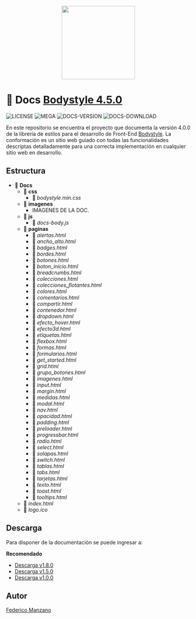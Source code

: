 
<p align="center">
  <img src="https://bodystyle.webcindario.com/logo/logo.png" width="200px" />
</p>


# :green_book: Docs [Bodystyle 4.5.0](https://github.com/FedeManzano/bodystyle)

![LICENSE](https://img.shields.io/badge/LICENSE-MIT-purple)
![MEGA](https://img.shields.io/badge/MEGA-Download-green)
![DOCS-VERSION](https://img.shields.io/badge/Documentation-V1.0.0-blue)
![DOCS-DOWNLOAD](https://img.shields.io/badge/Documentation-Download-blue)

En este repositorio se encuentra el proyecto que documenta la versión 4.0.0 de la librería de estilos para el desarrollo de Front-End [Bodystyle](https://github.com/FedeManzano/bodystyle). La conformación es un sitio web guiado con todas las funcionalidades descriptas detalladamente para una correcta implementación en cualquier sitio web en desarrollo.

## Estructura

- :green_book: <b>Docs</b>
    - :open_file_folder: <b>css</b>
        - :page_facing_up: <i>bodystyle.min.css</i>
    - :open_file_folder: <b>imagenes</b>
        - IMAGENES DE LA DOC.
    - :open_file_folder: <b>js</b>
        - :page_facing_up: <i>docs-body.js</i>
    - :open_file_folder: <b>paginas</b>
        - :page_facing_up: <i>alertas.html</i>
        - :page_facing_up: <i>ancho_alto.html</i>
        - :page_facing_up: <i>badges.html</i>
        - :page_facing_up: <i>bordes.html</i>
        - :page_facing_up: <i>botones.html</i>
        - :page_facing_up: <i>boton_inicio.html</i>
        - :page_facing_up: <i>breadcrumbs.html</i>
        - :page_facing_up: <i>colecciones.html</i>
        - :page_facing_up: <i>colecciones_flotantes.html</i>
        - :page_facing_up: <i>colores.html</i>
        - :page_facing_up: <i>comentarios.html</i>
        - :page_facing_up: <i>compartir.html</i>
        - :page_facing_up: <i>contenedor.html</i>
        - :page_facing_up: <i>dropdown.html</i>
        - :page_facing_up: <i>efecto_hover.html</i>
        - :page_facing_up: <i>efecto3d.html</i>
        - :page_facing_up: <i>etiquetas.html</i>
        - :page_facing_up: <i>flexbox.html</i>
        - :page_facing_up: <i>formas.html</i>
        - :page_facing_up: <i>formularios.html</i>
        - :page_facing_up: <i>get_started.html</i>
        - :page_facing_up: <i>grid.html</i>
        - :page_facing_up: <i>grupo_botones.html</i>
        - :page_facing_up: <i>imagenes.html</i>
        - :page_facing_up: <i>input.html</i>
        - :page_facing_up: <i>margin.html</i>
        - :page_facing_up: <i>medidas.html</i>
        - :page_facing_up: <i>modal.html</i>
        - :page_facing_up: <i>nav.html</i>
        - :page_facing_up: <i>opacidad.html</i>
        - :page_facing_up: <i>padding.html</i>
        - :page_facing_up: <i>preloader.html</i>
        - :page_facing_up: <i>progressbar.html</i>
        - :page_facing_up: <i>radio.html</i>
        - :page_facing_up: <i>select.html</i>
        - :page_facing_up: <i>solapas.html</i>
        - :page_facing_up: <i>switch.html</i>
        - :page_facing_up: <i>tablas.html</i>
        - :page_facing_up: <i>tabs.html</i>
        - :page_facing_up: <i>tarjetas.html</i>
        - :page_facing_up: <i>texto.html</i>
        - :page_facing_up: <i>toast.html</i>
        - :page_facing_up: <i>tooltips.html</i>
    - :page_facing_up: <i>index.html</i>
    - :page_facing_up: <i>logo.ico</i>

## Descarga

Para disponer de la documentación se puede ingresar a: <br>

**Recomendado**
- [Descarga v1.8.0](https://mega.nz/file/lYURlIqR#m1svvvF4HoXmy6vwsTaSZCJmOy2O1FzExELVTQ1XZfA)
- [Descarga v1.5.0](https://mega.nz/file/9dEiFLqI#BENkkxx-qk1H7VqVE5Uh80pQ72ny_MucQH9BHaNlNQ0)
- [Descarga v1.0.0](https://mega.nz/file/Eds0HSgL#r8pNNctkK8UQ5cpNeH_zQk6loqFp7--uUAn9pb-Wn1g)

## Autor
[Federico Manzano](https://github.com/FedeManzano)
